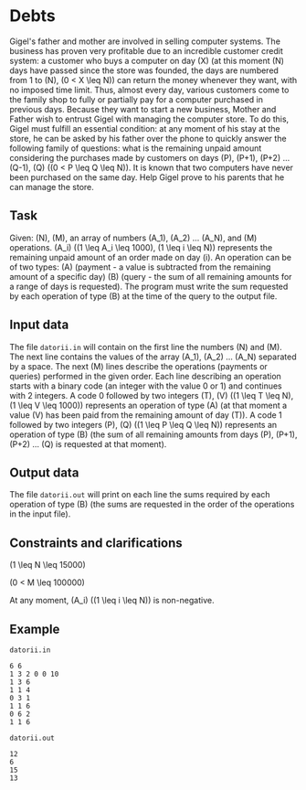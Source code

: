 # Debts

Gigel's father and mother are involved in selling computer systems. The business has proven very profitable due to an incredible customer credit system: a customer who buys a computer on day \(X\) (at this moment \(N\) days have passed since the store was founded, the days are numbered from 1 to \(N\), \(0 < X \leq N\)) can return the money whenever they want, with no imposed time limit. Thus, almost every day, various customers come to the family shop to fully or partially pay for a computer purchased in previous days. Because they want to start a new business, Mother and Father wish to entrust Gigel with managing the computer store. To do this, Gigel must fulfill an essential condition: at any moment of his stay at the store, he can be asked by his father over the phone to quickly answer the following family of questions: what is the remaining unpaid amount considering the purchases made by customers on days \(P\), \(P+1\), \(P+2\) $\dots$ \(Q-1\), \(Q\) (\(0 < P \leq Q \leq N\)). It is known that two computers have never been purchased on the same day. Help Gigel prove to his parents that he can manage the store.

## Task

Given: \(N\), \(M\), an array of numbers \(A_1\), \(A_2\) $\dots$ \(A_N\), and \(M\) operations. \(A_i\) (\(1 \leq A_i \leq 1000\), \(1 \leq i \leq N\)) represents the remaining unpaid amount of an order made on day \(i\). An operation can be of two types: \(A\) (payment - a value is subtracted from the remaining amount of a specific day) \(B\) (query - the sum of all remaining amounts for a range of days is requested). The program must write the sum requested by each operation of type \(B\) at the time of the query to the output file.

## Input data

The file `datorii.in` will contain on the first line the numbers \(N\) and \(M\). The next line contains the values of the array \(A_1\), \(A_2\) $\dots$ \(A_N\) separated by a space. The next \(M\) lines describe the operations (payments or queries) performed in the given order. Each line describing an operation starts with a binary code (an integer with the value 0 or 1) and continues with 2 integers. A code 0 followed by two integers \(T\), \(V\) (\(1 \leq T \leq N\), \(1 \leq V \leq 1000\)) represents an operation of type \(A\) (at that moment a value \(V\) has been paid from the remaining amount of day \(T\)). A code 1 followed by two integers \(P\), \(Q\) (\(1 \leq P \leq Q \leq N\)) represents an operation of type \(B\) (the sum of all remaining amounts from days \(P\), \(P+1\), \(P+2\) $\dots$ \(Q\) is requested at that moment).

## Output data

The file `datorii.out` will print on each line the sums required by each operation of type \(B\) (the sums are requested in the order of the operations in the input file).

## Constraints and clarifications

\(1 \leq N \leq 15000\)

\(0 < M \leq 100000\)

At any moment, \(A_i\) (\(1 \leq i \leq N\)) is non-negative.

## Example

`datorii.in`  
```
6 6
1 3 2 0 0 10
1 3 6
1 1 4
0 3 1
1 1 6
0 6 2
1 1 6
```

`datorii.out`  
```
12
6
15
13
```